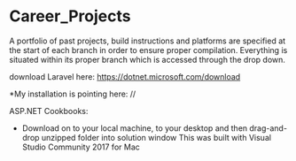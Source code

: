 # Career_Projects
A portfolio of past projects, build instructions and platforms are specified at the start of each branch in order to ensure proper compilation.  Everything is situated within its proper branch which is accessed through the drop down.   


download Laravel here: https://dotnet.microsoft.com/download

*My installation is pointing here: //

ASP.NET Cookbooks:


* Download on to your local machine, to your desktop and then drag-and-drop unzipped folder into solution window
This was built with Visual Studio Community 2017 for Mac 
